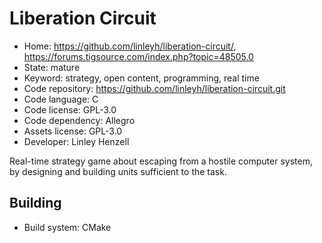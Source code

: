# Liberation Circuit

- Home: https://github.com/linleyh/liberation-circuit/, https://forums.tigsource.com/index.php?topic=48505.0
- State: mature
- Keyword: strategy, open content, programming, real time
- Code repository: https://github.com/linleyh/liberation-circuit.git
- Code language: C
- Code license: GPL-3.0
- Code dependency: Allegro
- Assets license: GPL-3.0
- Developer: Linley Henzell

Real-time strategy game about escaping from a hostile computer system, by designing and building units sufficient to the task.

## Building

- Build system: CMake
